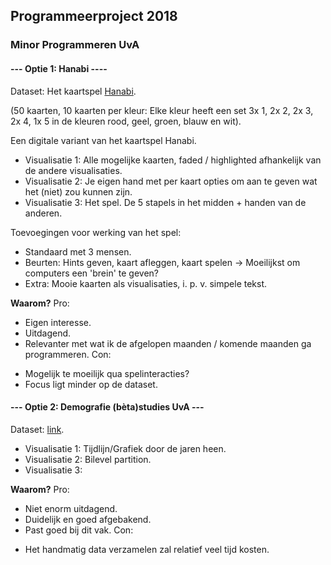 ## Programmeerproject 2018
### Minor Programmeren UvA

#### --- Optie 1: Hanabi ----
Dataset: Het kaartspel [Hanabi](https://en.wikipedia.org/wiki/Hanabi_(card_game)).


(50 kaarten, 10 kaarten per kleur: Elke kleur heeft een set 3x 1, 2x 2, 2x 3, 2x 4, 1x 5 in de kleuren rood, geel, groen, blauw en wit).

Een digitale variant van het kaartspel Hanabi. 
* Visualisatie 1: Alle mogelijke kaarten, faded / highlighted afhankelijk van de andere visualisaties. 
* Visualisatie 2: Je eigen hand met per kaart opties om aan te geven wat het (niet) zou kunnen zijn.
* Visualisatie 3: Het spel. De 5 stapels in het midden + handen van de anderen. 

Toevoegingen voor werking van het spel: 
* Standaard met 3 mensen. 
* Beurten: Hints geven, kaart afleggen, kaart spelen -> Moeilijkst om computers een 'brein' te geven?
* Extra: Mooie kaarten als visualisaties, i. p. v. simpele tekst. 

**Waarom?**
Pro: 
+ Eigen interesse.
+ Uitdagend. 
+ Relevanter met wat ik de afgelopen maanden / komende maanden ga programmeren.
Con: 
- Mogelijk te moeilijk qua spelinteracties?
- Focus ligt minder op de dataset.







#### --- Optie 2: Demografie (bèta)studies UvA --- 
Dataset: [link](https://public.tableau.com/views/FeitenenCijfers/Students?:embed=y&:toolbar=no&:toolbar=no&:display_count=no&:display_count=no&:showVizHome=nohttps://public.tableausoftware.com/views/FeitenenCijfers "UvA").

* Visualisatie 1: Tijdlijn/Grafiek door de jaren heen. 
* Visualisatie 2: Bilevel partition. 
* Visualisatie 3: 

**Waarom?** 
Pro: 
+ Niet enorm uitdagend.
+ Duidelijk en goed afgebakend.
+ Past goed bij dit vak.
Con: 
- Het handmatig data verzamelen zal relatief veel tijd kosten.
